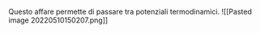 
Questo affare permette di passare tra potenziali termodinamici.
![[Pasted image 20220510150207.png]]